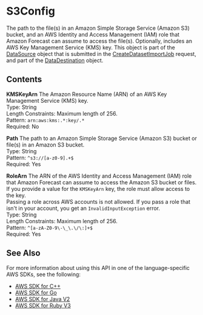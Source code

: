 # S3Config<a name="API_S3Config"></a>

The path to the file\(s\) in an Amazon Simple Storage Service \(Amazon S3\) bucket, and an AWS Identity and Access Management \(IAM\) role that Amazon Forecast can assume to access the file\(s\)\. Optionally, includes an AWS Key Management Service \(KMS\) key\. This object is part of the [DataSource](API_DataSource.md) object that is submitted in the [CreateDatasetImportJob](API_CreateDatasetImportJob.md) request, and part of the [DataDestination](API_DataDestination.md) object\.

## Contents<a name="API_S3Config_Contents"></a>

 **KMSKeyArn**   <a name="forecast-Type-S3Config-KMSKeyArn"></a>
The Amazon Resource Name \(ARN\) of an AWS Key Management Service \(KMS\) key\.  
Type: String  
Length Constraints: Maximum length of 256\.  
Pattern: `arn:aws:kms:.*:key/.*`   
Required: No

 **Path**   <a name="forecast-Type-S3Config-Path"></a>
The path to an Amazon Simple Storage Service \(Amazon S3\) bucket or file\(s\) in an Amazon S3 bucket\.  
Type: String  
Pattern: `^s3://[a-z0-9].+$`   
Required: Yes

 **RoleArn**   <a name="forecast-Type-S3Config-RoleArn"></a>
The ARN of the AWS Identity and Access Management \(IAM\) role that Amazon Forecast can assume to access the Amazon S3 bucket or files\. If you provide a value for the `KMSKeyArn` key, the role must allow access to the key\.  
Passing a role across AWS accounts is not allowed\. If you pass a role that isn't in your account, you get an `InvalidInputException` error\.  
Type: String  
Length Constraints: Maximum length of 256\.  
Pattern: `^[a-zA-Z0-9\-\_\.\/\:]+$`   
Required: Yes

## See Also<a name="API_S3Config_SeeAlso"></a>

For more information about using this API in one of the language\-specific AWS SDKs, see the following:
+  [AWS SDK for C\+\+](https://docs.aws.amazon.com/goto/SdkForCpp/forecast-2018-06-26/S3Config) 
+  [AWS SDK for Go](https://docs.aws.amazon.com/goto/SdkForGoV1/forecast-2018-06-26/S3Config) 
+  [AWS SDK for Java V2](https://docs.aws.amazon.com/goto/SdkForJavaV2/forecast-2018-06-26/S3Config) 
+  [AWS SDK for Ruby V3](https://docs.aws.amazon.com/goto/SdkForRubyV3/forecast-2018-06-26/S3Config) 